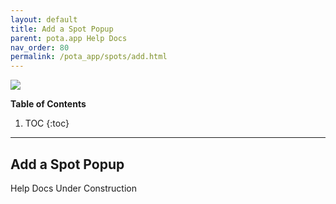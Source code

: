 ```yaml
---
layout: default
title: Add a Spot Popup
parent: pota.app Help Docs
nav_order: 80
permalink: /pota_app/spots/add.html
---
```


![](images/pota-256x256.png)


**Table of Contents**
1. TOC
{:toc}
---

## Add a Spot Popup
Help Docs Under Construction